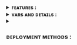 


<details>
  <summary><b>ꜰᴇᴀᴛᴜʀᴇs :</b></summary>
  
<p>
<p>
➻ ᴀᴅᴠᴀɴᴄᴇᴅ & ᴜsᴇғᴜʟ ғᴇᴀᴛᴜʀᴇs ;

 - /upscale : ᴜᴘsᴄᴀʟᴇ ʏᴏᴜʀ ɪᴍᴀɢᴇs
 - /gpt :  ʜᴀᴠᴇ ᴇɴɢᴀɢɪɴɢ ᴄᴏɴᴠᴇʀsᴀᴛɪᴏɴs ᴡɪᴛʜ ᴛʜᴇ ᴘᴏᴡᴇʀғᴜʟ ɢᴘᴛ
 - /bard : ʙᴀʀᴅ ᴀɪ ʙʏ ɢᴏᴏɢʟᴇ
 - /mistral : ᴍɪsᴛʀᴀʟ ᴀɪ
 - /palm : ᴘᴀʟᴍ ʙʏ ɢᴏᴏɢʟᴇ
 - /reverse : ʀᴇᴠᴇʀsᴇ ɪᴍᴀɢᴇ sᴇᴀʀᴄʜ
 - /gemini : ɢᴇᴍɪɴɪ ʙʏ ɢᴏᴏɢʟᴇ
 - /imagine : ʟᴇᴛ ʏᴏᴜʀ ᴄʀᴇᴀᴛɪᴠɪᴛʏ sᴏᴀʀ ᴀs ʏᴏᴜ ɢᴇɴᴇʀᴀᴛᴇ ɪɴsᴘɪʀɪɴɢ ɪᴍᴀɢᴇs.<br>
</details>


<details>
   <summary><b>ᴠᴀʀs ᴀɴᴅ ᴅᴇᴛᴀɪʟs :</b></summary>

<p>
<p>
  
- `API_ID` : Enter Your Telegram API ID.
- `API_HASH` : Enter Your Telegram API HASH.
- `BOT_TOKEN` : Enter your telegram bot token 
</details>


<details>
    <summary><h3><b>ᴅᴇᴘʟᴏʏᴍᴇɴᴛ ᴍᴇᴛʜᴏᴅs :</b></h3></summary>
<h3 align="center">
    ─「 ᴅᴇᴩʟᴏʏ ᴏɴ ʜᴇʀᴏᴋᴜ 」─
</h3>

<p align="center"><a href="https://heroku.com/deploy?template=https://github.com/">
  <img src="https://www.herokucdn.com/deploy/button.svg" alt="Deploy On Heroku">
</a></p>
<h3 align="center">
    ─「 ᴅᴇᴩʟᴏʏ ᴏɴ ᴋᴏʏᴇʙ 」─
</h3>
<p align="center"><a href="https://app.koyeb.com/deploy?type=git&repository=github.com//&branch=main&name=daisyai">
  <img src="https://www.koyeb.com/static/images/deploy/button.svg" alt="Deploy On Koyeb">
</a></p>
<h3 align="center">
    ─「 ᴅᴇᴩʟᴏʏ ᴏɴ ʀᴀɪʟᴡᴀʏ 」─
</h3>
<p align="center"><a href="https://railway.app/deploy?template=https://github.com/">
     <img height="45px" src="https://railway.app/button.svg">
</a></p>
<h3 align="center">
    ─「 ᴅᴇᴩʟᴏʏ ᴏɴ ʀᴇɴᴅᴇʀ 」─
</h3>
<p align="center"><a href="https://render.com/deploy?repo=https://github.com/">
<img src="https://render.com/images/deploy-to-render-button.svg" alt="Deploy to Render">
</a></p>
<h3 align="center">
    ─「 ᴅᴇᴩʟᴏʏ ᴏɴ ᴠᴘs 」─
</h3>
<p>
<pre>
git clone https://github.com/
cd DaisyAI
python3 -m venv venv
source venv/bin/activate # Linux
.\venv\Scripts\activate # Windows
pip3 install -r requirements.txt
python3 bot.py
</pre>
</p>
</details>
